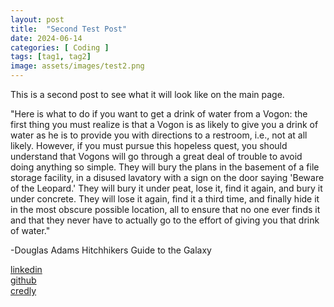 ```yaml
---
layout: post
title:  "Second Test Post"
date: 2024-06-14
categories: [ Coding ]
tags: [tag1, tag2]
image: assets/images/test2.png
---
```

This is a second post to see what it will look like on the main page. 

"Here is what to do if you want to get a drink of water from a Vogon: the first thing you must realize is that a Vogon is as likely to give you a drink of water as he is to provide you with directions to a restroom, i.e., not at all likely. However, if you must pursue this hopeless quest, you should understand that Vogons will go through a great deal of trouble to avoid doing anything so simple. They will bury the plans in the basement of a file storage facility, in a disused lavatory with a sign on the door saying 'Beware of the Leopard.' They will bury it under peat, lose it, find it again, and bury it under concrete. They will lose it again, find it a third time, and finally hide it in the most obscure possible location, all to ensure that no one ever finds it and that they never have to actually go to the effort of giving you that drink of water."

-Douglas Adams
Hitchhikers Guide to the Galaxy

[linkedin][linkedin-ln]  
[github][github-ln]  
[credly][credly-ln]  

[linkedin-ln]: https://linkedin.com/in/clinton-howard
[github-ln]:   https://github.com/howard1x5
[credly-ln]: https://www.credly.com/users/clinton-howard
